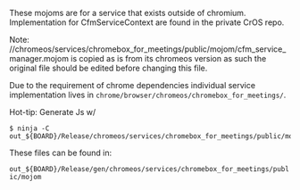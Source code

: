 These mojoms are for a service that exists outside of chromium. Implementation
for CfmServiceContext are found in the private CrOS repo.

Note: //chromeos/services/chromebox_for_meetings/public/mojom/cfm_service_manager.mojom
is copied as is from its chromeos version as such the original file should be
edited before changing this file.

Due to the requirement of chrome dependencies individual service implementation
lives in `chrome/browser/chromeos/chromebox_for_meetings/`.

Hot-tip: Generate  Js w/

```
$ ninja -C out_${BOARD}/Release/chromeos/services/chromebox_for_meetings/public/mojom:mojom_js
```
These files can be found in:

`out_${BOARD}/Release/gen/chromeos/services/chromebox_for_meetings/public/mojom`
